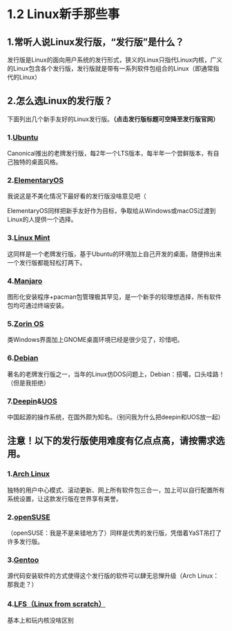 # 1.2 Linux新手那些事

## 1.常听人说Linux发行版，“发行版”是什么？

发行版是Linux的面向用户系统的发行形式，狭义的Linux只指代Linux内核，广义的Linux包含各个发行版，发行版就是带有一系列软件包组合的Linux（即通常指代的Linux）

## 2.怎么选Linux的发行版？

下面列出几个新手友好的Linux发行版。**（点击发行版标题可空降至发行版官网）**

### 1.[Ubuntu](https://cn.ubuntu.com)

Canonical推出的老牌发行版，每2年一个LTS版本，每半年一个尝鲜版本，有自己独特的桌面风格。

### 2.[ElementaryOS](https://elementary.io)

我说这是不美化情况下最好看的发行版没啥意见吧（

ElementaryOS同样把新手友好作为目标，争取给从Windows或macOS过渡到Linux的人提供一个选择。

### 3.[Linux Mint](https://linuxmint.com)

这同样是一个老牌发行版，基于Ubuntu的环境加上自己开发的桌面，随便拎出来一个发行版都能轻松打两下。

### 4.[Manjaro](https://manjaro.org)

图形化安装程序+pacman包管理极其罕见，是一个新手的较理想选择，所有软件包均可通过终端安装。

### 5.[Zorin OS](https://zorinos.com)

类Windows界面加上GNOME桌面环境已经是很少见了，珍惜吧。

### 6.[Debian](https://debian.org)

著名的老牌发行版之一，当年的Linux仿DOS问题上，Debian：搭噶，口头哇路！（但是我拒绝）

### 7.[Deepin](https://deepin.org)&[UOS](chinauos.com)

中国起源的操作系统，在国外颇为知名。（别问我为什么把deepin和UOS放一起）

## 注意！以下的发行版使用难度有亿点点高，请按需求选用。

### 1.[Arch Linux](https://archlinux.org)

独特的用户中心模式、滚动更新、网上所有软件包三合一，加上可以自行配置所有系统设置，让这款发行版在世界享有美誉。

### 2.[openSUSE](https://www.opensuse.org/)

（openSUSE：我是不是来错地方了）同样是优秀的发行版，凭借着YaST吊打了许多发行版。

### 3.[Gentoo](https://www.gentoo.org/)

源代码安装软件的方式使得这个发行版的软件可以肆无忌惮升级（Arch Linux：那我走？）

### 4.[LFS（Linux from scratch）](http://www.linuxfromscratch.org/lfs/)

基本上和玩内核没啥区别